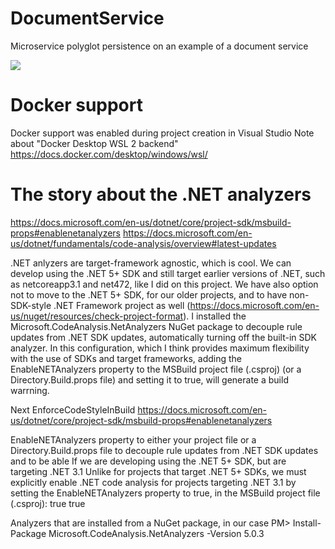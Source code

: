 # DocumentService
Microservice polyglot persistence on an example of a document service

![]([https://github.com/Your_Repository_Name/Your_GIF_Name.gif](https://github.com/adnan-selimovic/DocumentService/blob/master/Download.gif))

# Docker support
Docker support was enabled during project creation in Visual Studio
Note about "Docker Desktop WSL 2 backend"
https://docs.docker.com/desktop/windows/wsl/

# The story about the .NET analyzers
https://docs.microsoft.com/en-us/dotnet/core/project-sdk/msbuild-props#enablenetanalyzers
https://docs.microsoft.com/en-us/dotnet/fundamentals/code-analysis/overview#latest-updates

.NET anlyzers are target-framework agnostic, which is cool. We can develop using the .NET 5+ SDK and still target earlier versions of .NET, such as netcoreapp3.1 and net472, like I did on this project. We have also option not to move to the .NET 5+ SDK, for our older projects, and to have non-SDK-style .NET Framework project as well (https://docs.microsoft.com/en-us/nuget/resources/check-project-format). I installed the Microsoft.CodeAnalysis.NetAnalyzers NuGet package to decouple rule updates from .NET SDK updates, automatically turning off the built-in SDK analyzer. In this configuration, which I think provides maximum flexibility with the use of SDKs and target frameworks, adding the EnableNETAnalyzers property to the MSBuild project file (.csproj) (or a Directory.Build.props file) and setting it to true, will generate a build warrning.

Next EnforceCodeStyleInBuild
https://docs.microsoft.com/en-us/dotnet/core/project-sdk/msbuild-props#enablenetanalyzers

EnableNETAnalyzers property to either your project file or a Directory.Build.props file
to decouple rule updates from .NET SDK updates and to be able 
If we are developing using the .NET 5+ SDK, but are targeting .NET 3.1
Unlike for projects that target .NET 5+ SDKs, we must explicitly enable .NET code analysis for projects targeting .NET 3.1 by setting the EnableNETAnalyzers property to true, in the MSBuild project file (.csproj):
<PropertyGroup>
    <EnforceCodeStyleInBuild>true</EnforceCodeStyleInBuild>
    <EnableNETAnalyzers>true</EnableNETAnalyzers>
</PropertyGroup>
    

Analyzers that are installed from a NuGet package, in our case
PM> Install-Package Microsoft.CodeAnalysis.NetAnalyzers -Version 5.0.3

